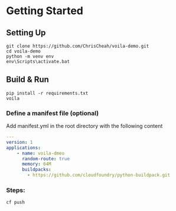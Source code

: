 
# Getting Started
## Setting Up
``` shell
git clone https://github.com/ChrisCheah/voila-demo.git
cd voila-demo
python -m venv env
env\Scripts\activate.bat
```
## Build & Run
``` shell
pip install -r requirements.txt
voila
```

### Define a manifest file (optional)
Add manifest.yml in the root directory with the following content
``` yaml
---
version: 1
applications:
    - name: voila-dmeo
      random-route: true
      memory: 64M
      buildpacks: 
        - https://github.com/cloudfoundry/python-buildpack.git
```

### Steps:
``` shell
cf push
```


